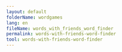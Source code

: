 ```yaml
---
layout: default
folderName: wordgames
lang: en
fileName: words_with_friends_word_finder
permalink: words-with-friends-word-finder
tool: words-with-friends-word-finder
---
```

